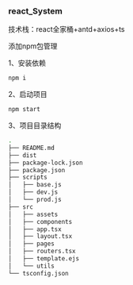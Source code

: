 ### react_System

技术栈：react全家桶+antd+axios+ts

添加npm包管理

1、安装依赖

```bash
npm i
```

2、启动项目

```bash
npm start
```

3、项目目录结构

```bash
.
├── README.md
├── dist
├── package-lock.json
├── package.json
├── scripts
│   ├── base.js
│   ├── dev.js
│   └── prod.js
├── src
│   ├── assets
│   ├── components
│   ├── app.tsx
│   ├── layout.tsx
│   ├── pages
│   ├── routers.tsx
│   ├── template.ejs
│   └── utils
└── tsconfig.json

```
